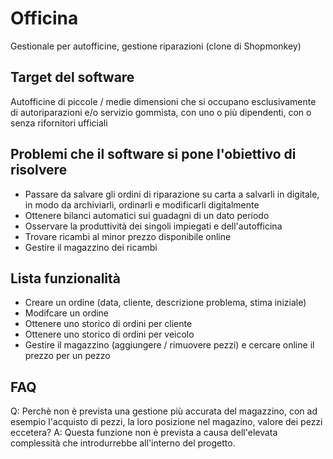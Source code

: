 # Officina
Gestionale per autofficine, gestione riparazioni (clone di Shopmonkey)

## Target del software
Autofficine di piccole / medie dimensioni che si occupano esclusivamente di autoriparazioni e/o servizio gommista, con uno o più dipendenti, con o senza rifornitori ufficiali

## Problemi che il software si pone l'obiettivo di risolvere
- Passare da salvare gli ordini di riparazione su carta a salvarli in digitale, in modo da archiviarli, ordinarli e modificarli digitalmente
- Ottenere bilanci automatici sui guadagni di un dato periodo
- Osservare la produttività dei singoli impiegati e dell'autofficina
- Trovare ricambi al minor prezzo disponibile online
- Gestire il magazzino dei ricambi

## Lista funzionalità
- Creare un ordine (data, cliente, descrizione problema, stima iniziale)
- Modifcare un ordine
- Ottenere uno storico di ordini per cliente
- Ottenere uno storico di ordini per veicolo
- Gestire il magazzino (aggiungere / rimuovere pezzi) e cercare online il prezzo per un pezzo

## FAQ
Q: Perchè non è prevista una gestione più accurata del magazzino, con ad esempio l'acquisto di pezzi, la loro posizione nel magazino, valore dei pezzi eccetera?
A: Questa funzione non è prevista a causa dell'elevata complessità che introdurrebbe all'interno del progetto.
